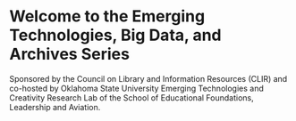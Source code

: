 # Welcome to the Emerging Technologies, Big Data, and Archives Series 

Sponsored by the Council on Library and  Information Resources (CLIR) and co-hosted by Oklahoma State University Emerging  Technologies and  Creativity Research Lab of the School of Educational Foundations, Leadership and Aviation. 
